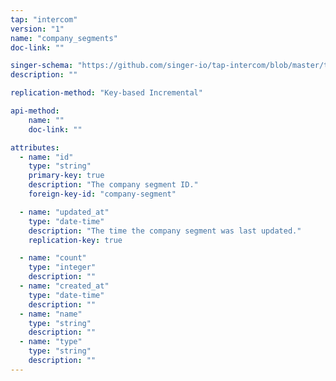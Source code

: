 ```yaml
---
tap: "intercom"
version: "1"
name: "company_segments"
doc-link: ""

singer-schema: "https://github.com/singer-io/tap-intercom/blob/master/tap_intercom/schemas/company_segments.json"
description: ""

replication-method: "Key-based Incremental"

api-method:
    name: ""
    doc-link: ""

attributes:
  - name: "id"
    type: "string"
    primary-key: true
    description: "The company segment ID."
    foreign-key-id: "company-segment" 

  - name: "updated_at"
    type: "date-time"
    description: "The time the company segment was last updated."
    replication-key: true

  - name: "count"
    type: "integer"
    description: ""
  - name: "created_at"
    type: "date-time"
    description: ""
  - name: "name"
    type: "string"
    description: ""
  - name: "type"
    type: "string"
    description: ""
---
```

